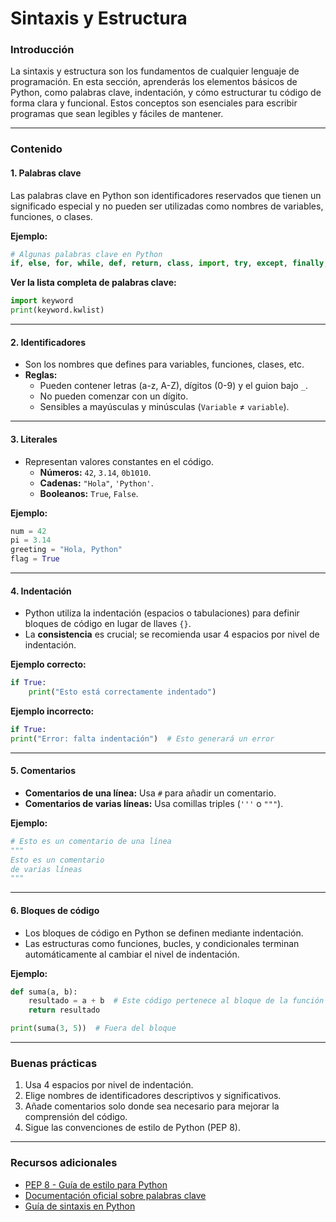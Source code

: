 # **Sintaxis y Estructura**

### **Introducción**

La sintaxis y estructura son los fundamentos de cualquier lenguaje de programación. En esta sección, aprenderás los elementos básicos de Python, como palabras clave, indentación, y cómo estructurar tu código de forma clara y funcional. Estos conceptos son esenciales para escribir programas que sean legibles y fáciles de mantener.

---

### **Contenido**

#### **1. Palabras clave**
Las palabras clave en Python son identificadores reservados que tienen un significado especial y no pueden ser utilizadas como nombres de variables, funciones, o clases.

**Ejemplo:**
```python
# Algunas palabras clave en Python
if, else, for, while, def, return, class, import, try, except, finally, pass, break, continue, with, as
```

**Ver la lista completa de palabras clave:**
```python
import keyword
print(keyword.kwlist)
```

---

#### **2. Identificadores**
- Son los nombres que defines para variables, funciones, clases, etc.
- **Reglas:**
  - Pueden contener letras (a-z, A-Z), dígitos (0-9) y el guion bajo `_`.
  - No pueden comenzar con un dígito.
  - Sensibles a mayúsculas y minúsculas (`Variable` ≠ `variable`).

---

#### **3. Literales**
- Representan valores constantes en el código.
  - **Números:** `42`, `3.14`, `0b1010`.
  - **Cadenas:** `"Hola"`, `'Python'`.
  - **Booleanos:** `True`, `False`.

**Ejemplo:**
```python
num = 42
pi = 3.14
greeting = "Hola, Python"
flag = True
```

---

#### **4. Indentación**
- Python utiliza la indentación (espacios o tabulaciones) para definir bloques de código en lugar de llaves `{}`.
- La **consistencia** es crucial; se recomienda usar 4 espacios por nivel de indentación.

**Ejemplo correcto:**
```python
if True:
    print("Esto está correctamente indentado")
```

**Ejemplo incorrecto:**
```python
if True:
print("Error: falta indentación")  # Esto generará un error
```

---

#### **5. Comentarios**
- **Comentarios de una línea:** Usa `#` para añadir un comentario.
- **Comentarios de varias líneas:** Usa comillas triples (`'''` o `"""`).

**Ejemplo:**
```python
# Esto es un comentario de una línea
"""
Esto es un comentario
de varias líneas
"""
```

---

#### **6. Bloques de código**
- Los bloques de código en Python se definen mediante indentación. 
- Las estructuras como funciones, bucles, y condicionales terminan automáticamente al cambiar el nivel de indentación.

**Ejemplo:**
```python
def suma(a, b):
    resultado = a + b  # Este código pertenece al bloque de la función
    return resultado

print(suma(3, 5))  # Fuera del bloque
```

---

### **Buenas prácticas**

1. Usa 4 espacios por nivel de indentación.
2. Elige nombres de identificadores descriptivos y significativos.
3. Añade comentarios solo donde sea necesario para mejorar la comprensión del código.
4. Sigue las convenciones de estilo de Python (PEP 8).

---

### **Recursos adicionales**

- [PEP 8 - Guía de estilo para Python](https://peps.python.org/pep-0008/)
- [Documentación oficial sobre palabras clave](https://docs.python.org/3/reference/lexical_analysis.html#keywords)
- [Guía de sintaxis en Python](https://docs.python.org/3/tutorial/introduction.html)

